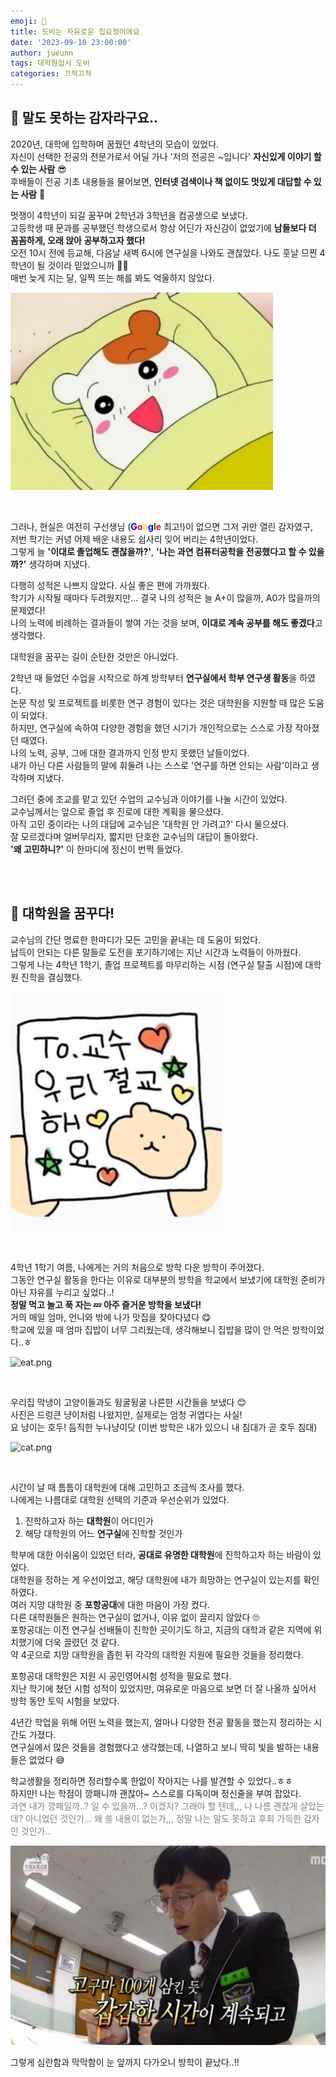 ```yaml
---
emoji: 🥔️
title: 도비는 자유로운 집요정이에요
date: '2023-09-10 23:00:00'
author: jueunn
tags: 대학원입시 도비
categories: 끄적끄적
---
```


## 👻 말도 못하는 감자라구요..

2020년, 대학에 입학하며 꿈꿨던 4학년의 모습이 있었다.   
자신이 선택한 전공의 전문가로서 어딜 가나 '저의 전공은 ~입니다' **자신있게 이야기 할 수 있는 사람** 😎   
후배들이 전공 기초 내용들을 물어보면, **인터넷 검색이나 책 없이도 멋있게 대답할 수 있는 사람** 🥴   

멋쟁이 4학년이 되길 꿈꾸며 2학년과 3학년을 컴공생으로 보냈다.   
고등학생 때 문과를 공부했던 학생으로서 항상 어딘가 자신감이 없었기에 **남들보다 더 꼼꼼하게, 오래 앉아 공부하고자 했다!**   
오전 10시 전에 등교해, 다음날 새벽 6시에 연구실을 나와도 괜찮았다.
나도 훗날 므찐 4학년이 될 것이라 믿었으니까 🙏🏻   
매번 늦게 지는 달, 일찍 뜨는 해를 봐도 억울하지 않았다.   

![wake.png](wake.png)

<br>

그러나, 현실은 여전히 구선생님 (<span style="color:blue">**G**</span><span style="color:red">**o**</span><span style="color:#ffd33d">**o**</span><span style="color:blue">**g**</span><span style="color:green">**l**</span><span style="color:red">**e**</span> 최고!)이 없으면 그저 귀만 열린 감자였구,   
저번 학기는 커녕 어제 배운 내용도 쉽사리 잊어 버리는 4학년이었다.   
그렇게 늘 **'이대로 졸업해도 괜찮을까?'**, **'나는 과연 컴퓨터공학을 전공했다고 할 수 있을까?'** 생각하며 지냈다.   

다행히 성적은 나쁘지 않았다. 사실 좋은 편에 가까웠다.   
학기가 시작될 때마다 두려웠지만... 결국 나의 성적은 늘 A+이 많을까, A0가 많을까의 문제였다!   
나의 노력에 비례하는 결과들이 쌓여 가는 것을 보며, **이대로 계속 공부를 해도 좋겠다**고 생각했다.   

대학원을 꿈꾸는 길이 순탄한 것만은 아니었다.   

2학년 때 들었던 수업을 시작으로 하계 방학부터 **연구실에서 학부 연구생 활동**을 하였다.   
논문 작성 및 프로젝트를 비롯한 연구 경험이 있다는 것은 대학원을 지원할 때 많은 도움이 되었다.   
하지만, 연구실에 속하여 다양한 경험을 했던 시기가 개인적으로는 스스로 가장 작아졌던 때였다.   
나의 노력, 공부, 그에 대한 결과까지 인정 받지 못했던 날들이었다.   
내가 아닌 다른 사람들의 말에 휘둘려 나는 스스로 '연구를 하면 안되는 사람'이라고 생각하며 지냈다.   

그러던 중에 조교를 맡고 있던 수업의 교수님과 이야기를 나눌 시간이 있었다.   
교수님께서는 앞으로 졸업 후 진로에 대한 계획을 물으셨다.   
아직 고민 중이라는 나의 대답에 교수님은 '대학원 안 가려고?' 다시 물으셨다.   
잘 모르겠다며 얼버무리자, 짧지만 단호한 교수님의 대답이 돌아왔다.   
**'왜 고민하니?'** 이 한마디에 정신이 번쩍 들었다.   

<br><br>

## 💭 대학원을 꿈꾸다!

교수님의 간단 명료한 한마디가 모든 고민을 끝내는 데 도움이 되었다.   
납득이 안되는 다른 말들로 도전을 포기하기에는 지난 시간과 노력들이 아까웠다.   
그렇게 나는 4학년 1학기, 졸업 프로젝트를 마무리하는 시점 (연구실 탈출 시점)에 대학원 진학을 결심했다.   

![to.png](to.png)

<br>

4학년 1학기 여름, 나에게는 거의 처음으로 방학 다운 방학이 주어졌다.   
그동안 연구실 활동을 한다는 이유로 대부분의 방학을 학교에서 보냈기에 대학원 준비가 아닌 자유를 누리고 싶었다..!   
**정말 먹고 놀고 푹 자는 💤 아주 즐거운 방학을 보냈다!**   
거의 매일 엄마, 언니와 밖에 나가 맛집을 찾아다녔다 😋   
학교에 있을 때 엄마 집밥이 너무 그리웠는데, 생각해보니 집밥을 많이 안 먹은 방학이었다..ㅎ    

![eat.png](eat.png)   

<br>

우리집 막냉이 고양이들과도 뒹굴뒹굴 나른한 시간들을 보냈다 😊   
사진은 드렁큰 냥이처럼 나왔지만, 실제로는 엄청 귀엽다는 사실!  
요 냥이는 호두! 듬직한 누나냥이닷 (이번 방학은 내가 있으니 내 침대가 곧 호두 침대)   

![cat.png](cat.png)

<br>

시간이 날 때 틈틈이 대학원에 대해 고민하고 조금씩 조사를 했다.   
나에게는 나름대로 대학원 선택의 기준과 우선순위가 있었다.   

1. 진학하고자 하는 **대학원**이 어디인가
2. 해당 대학원의 어느 **연구실**에 진학할 것인가   

학부에 대한 아쉬움이 있었던 터라, **공대로 유명한 대학원**에 진학하고자 하는 바람이 있었다.   
대학원을 정하는 게 우선이었고, 해당 대학원에 내가 희망하는 연구실이 있는지를 확인하였다.   
여러 지망 대학원 중 **포항공대**에 대한 마음이 가장 컸다.   
다른 대학원들은 원하는 연구실이 없거나, 이유 없이 끌리지 않았다 🙄   
포항공대는 이전 연구실 선배들이 진학한 곳이기도 하고, 지금의 대학과 같은 지역에 위치했기에 더욱 끌렸던 것 같다.   
약 4곳으로 지망 대학원을 좁힌 뒤 각각의 대학원 지원에 필요한 것들을 정리했다.   

포항공대 대학원은 지원 시 공인영어시험 성적을 필요로 했다.   
지난 학기에 쳤던 시험 성적이 있었지만, 여유로운 마음으로 보면 더 잘 나올까 싶어서 방학 동안 토익 시험을 보았다.   

4년간 학업을 위해 어떤 노력을 했는지, 얼마나 다양한 전공 활동을 했는지 정리하는 시간도 가졌다.   
연구실에서 많은 것들을 경험했다고 생각했는데, 나열하고 보니 딱히 빛을 발하는 내용들은 없었다 😅  

학교생활을 정리하면 정리할수록 한없이 작아지는 나를 발견할 수 있었다..ㅎㅎ   
하지만! 나는 학점이 깡패니까 괜찮아~ 스스로를 다독이며 정신줄을 부여 잡았다.   
<span style="color: #808080"> 과연 내가 깡패일까..? 일 수 있을까...? 이겠지? 그래야 할 텐데,,, 나 나름 괜찮게 살았는데? 아니었던 것인가... 왜 쓸 내용이 없는가,,, 정말 나는 말도 못하고 후회 가득한 감자인 것인가..</span>

![img.png](img.png)

그렇게 심란함과 막막함이 눈 앞까지 다가오니 방학이 끝났다..!!   


```toc

```
